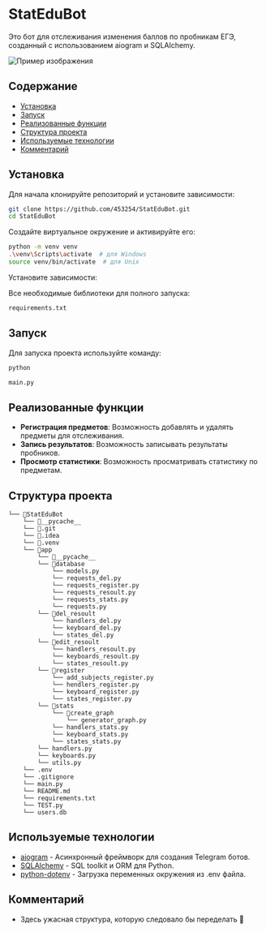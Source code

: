# StatEduBot

Это бот для отслеживания изменения баллов по пробникам ЕГЭ, созданный с использованием aiogram и SQLAlchemy.

![Пример изображения](https://i.imgur.com/ocYu7BJ.png)

## Содержание

- [Установка](#установка)
- [Запуск](#запуск)
- [Реализованные функции](#реализованные-функции)
- [Структура проекта](#структура-проекта)
- [Используемые технологии](#используемые-технологии)
- [Комментарий](#комментарий)

## Установка

Для начала клонируйте репозиторий и установите зависимости:

```sh
git clone https://github.com/453254/StatEduBot.git
cd StatEduBot
```

Создайте виртуальное окружение и активируйте его:

```sh
python -m venv venv
.\venv\Scripts\activate  # для Windows
source venv/bin/activate  # для Unix
```

Установите зависимости:

Все необходимые библиотеки для полного запуска:
```sh
requirements.txt
```

## Запуск

Для запуска проекта используйте команду:

```sh
python 

main.py


```

## Реализованные функции

- **Регистрация предметов**: Возможность добавлять и удалять предметы для отслеживания.
- **Запись результатов**: Возможность записывать результаты пробников.
- **Просмотр статистики**: Возможность просматривать статистику по предметам.

## Структура проекта

```
└── 📁StatEduBot
    └── 📁__pycache__
    └── 📁.git
    └── 📁.idea
    └── 📁.venv
    └── 📁app
        └── 📁__pycache__
        └── 📁database
            └── models.py
            └── requests_del.py
            └── requests_register.py
            └── requests_resoult.py
            └── requests_stats.py
            └── requests.py
        └── 📁del_resoult
            └── handlers_del.py
            └── keyboard_del.py
            └── states_del.py
        └── 📁edit_resoult
            └── handlers_resoult.py
            └── keyboards_resoult.py
            └── states_resoult.py
        └── 📁register
            └── add_subjects_register.py
            └── hendlers_register.py
            └── keyboard_register.py
            └── states_register.py
        └── 📁stats
            └── 📁create_graph
                └── generator_graph.py
            └── handlers_stats.py
            └── keyboard_stats.py
            └── states_stats.py
        └── handlers.py
        └── keyboards.py
        └── utils.py
    └── .env
    └── .gitignore
    └── main.py
    └── README.md
    └── requirements.txt
    └── TEST.py
    └── users.db
```

## Используемые технологии

- [aiogram](https://docs.aiogram.dev/en/latest/) - Асинхронный фреймворк для создания Telegram ботов.
- [SQLAlchemy](https://www.sqlalchemy.org/) - SQL toolkit и ORM для Python.
- [python-dotenv](https://pypi.org/project/python-dotenv/) - Загрузка переменных окружения из .env файла.

## Комментарий

- Здесь ужасная структура, которую следовало бы переделать 🫡
